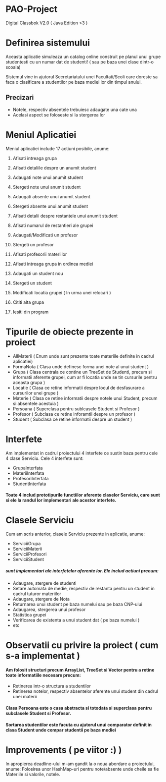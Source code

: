 # PAO-Project
Digital Classbok V2.0 ( Java Edition &lt;3 )

# Definirea sistemului
Aceasta aplicatie simuleaza un catalog online construit pe planul unui grupe studentesti cu un numar dat de studenti! ( sau pe baza unei clase dintr-o scoala)

Sistemul vine in ajutorul Secretariatului unei Facultati/Scoli care doreste sa faca o clasificare a studentilor 
pe baza mediei lor din timpul anului. 

## Precizari

- Notele, respectiv absentele trebuiesc adaugate una cate una
- Acelasi aspect se foloseste si la stergerea lor

# Meniul Aplicatiei

Meniul aplicatiei include 17 actiuni posibile, anume:

1) Afisati intreaga grupa
2) Afisati detaliile despre un anumit student

3) Adaugati note unui anumit student
4) Stergeti note unui anumit student

5) Adaugati absente unui anumit student
6) Stergeti absente unui anumit student

7) Afisati detalii despre restantele unui anumit student
8) Afisati numarul de restantieri ale grupei

9) Adaugati/Modificati un profesor
10) Stergeti un profesor

11) Afisati profesorii materiilor
                                
12) Afisati intreaga grupa in ordinea mediei
                
13) Adaugati un student nou
14) Stergeti un student
                
15) Modificati locatia grupei ( In urma unei relocari )

16) Cititi alta grupa
17) Iesiti din program


# Tipurile de obiecte prezente in proiect
- AllMaterii   ( Enum unde sunt prezente toate materiile definite in cadrul aplicatiei)
- FormaNota ( Clasa unde definesc forma unei note al unui student )
- Grupa ( Clasa centrala ce contine un TreeSet de Studenti, precum si informatii aferente grupei, cum ar fi locatia unde se tin cursurile pentru aceasta grupa )
- Locatie ( Clasa ce retine informatii despre locul de desfasurare a cursurilor unei grupe )
- Materie ( Clasa ce retine informatii despre notele unui Student, precum si absentele acestuia )
- Persoana ( Superclasa pentru sublcasele Student si Profesor )
- Profesor ( Subclasa ce retine inforamtii despre un profesor )
- Student ( Subclasa ce retine informatii despre un student )

# Interfete

Am implementat in cadrul proiectului 4 interfete ce sustin baza pentru cele 4 clase Serviciu.
Cele 4 interfete sunt:
- GrupaInterfata
- MateriiInterfata
- ProfesoriInterfata
- StudentInterfata

#### Toate 4 includ prototipurile functiilor aferente claselor Serviciu, care sunt si ele la randul lor implementari ale acestor interfete.

# Clasele Serviciu

Cum am scris anterior, clasele Serviciu prezente in aplicatie, anume:
- ServiciiGrupa
- ServiciiMaterii
- ServiciiProfesori
- ServiciiStudent
##### sunt implementari ale interfetelor aferente lor. Ele includ actiuni precum:

- Adaugare, stergere de studenti
- Setare automata de medie, respectiv de restanta pentru un student in cadrul tuturor materiilor
- Adaugare, stergere de Nota
- Returnarea unui student pe baza numelui sau pe baza CNP-ului
- Adaugarea, stergerea unui profesor
- Statistica grupei
- Verificarea de existenta a unui student dat ( pe baza numelui )
- etc

# Observatii cu privire la proiect ( cum s-a implementat ) 
#### Am folosit structuri precum ArrayList, TreeSet si Vector pentru a retine toate informatiile necesare precum:
- Retinerea intr-o structura a studentilor
- Retinerea notelor, respectiv absentelor aferente unui student din cadrul unei materii
#### Clasa Persoana este o casa abstracta si totodata si superclasa pentru subclasele Student si Profesor.
#### Sortarea studentilor este facuta cu ajutorul unui comparator definit in clasa Student unde compar studentii pe baza mediei


# Improvements ( pe viitor :) )
In apropierea deadline-ului m-am gandit la o noua abordare a proiectului, anume: Folosirea unor HashMap-uri pentru note/absente unde cheile sa fie Materiile si valorile, notele.
